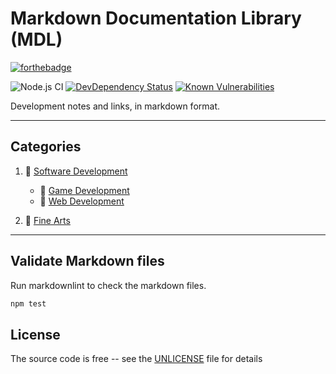 # Markdown Documentation Library (MDL)

[![forthebadge](https://forthebadge.com/images/badges/you-didnt-ask-for-this.svg)](https://forthebadge.com)

![Node.js CI][github-ci-url] [![DevDependency Status][daviddm-image]][daviddm-url] [![Known Vulnerabilities][snyk-image]][snyk-url]

Development notes and links, in markdown format.

---

## Categories

1. :open_file_folder: [Software Development](development-docs/)

    - :file_folder: [Game Development](development-docs/game-development/)
    - :file_folder: [Web Development](development-docs/web-development/)

2. :file_folder: [Fine Arts](fine-arts-docs/)

---

## Validate Markdown files

Run markdownlint to check the markdown files.

```bash
npm test
```

## License

The source code is free -- see the [UNLICENSE](UNLICENSE) file for details

[daviddm-image]: https://david-dm.org/Skerwe/markdown-documentation-library/dev-status.svg?theme=shields.io
[daviddm-url]: https://david-dm.org/Skerwe/markdown-documentation-library?type=dev
[github-ci-url]: https://github.com/Skerwe/markdown-documentation-library/workflows/Node.js%20CI/badge.svg?branch=master
[snyk-image]: https://snyk.io/test/github/Skerwe/markdown-documentation-library/badge.svg?targetFile=package.json
[snyk-url]: https://snyk.io/test/github/Skerwe/markdown-documentation-library?targetFile=package.json
